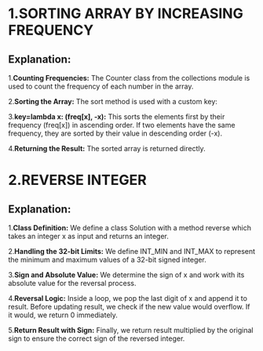 # 1.SORTING ARRAY BY INCREASING FREQUENCY

## Explanation:
1.**Counting Frequencies:** The Counter class from the collections module is used to count the frequency of each number in the array.

2.**Sorting the Array:** The sort method is used with a custom key:

3.**key=lambda x: (freq[x], -x):** This sorts the elements first by their frequency (freq[x]) in ascending order.
                  If two elements have the same frequency, they are sorted by their value in descending order (-x).

4.**Returning the Result:** The sorted array is returned directly.


# 2.REVERSE INTEGER

## Explanation:

1.**Class Definition:** We define a class Solution with a method reverse which takes an integer x as input and returns an integer.

2.**Handling the 32-bit Limits:** We define INT_MIN and INT_MAX to represent the minimum and maximum values of a 32-bit signed integer.

3.**Sign and Absolute Value:** We determine the sign of x and work with its absolute value for the reversal process.

4.**Reversal Logic:** Inside a loop, we pop the last digit of x and append it to result. Before updating result, we check if the new value would overflow. If it would, we return 0 immediately.

5.**Return Result with Sign:** Finally, we return result multiplied by the original sign to ensure the correct sign of the reversed integer.

